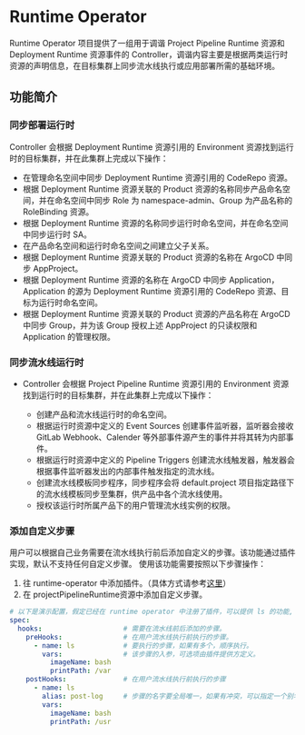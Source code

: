 # Runtime Operator

Runtime Operator 项目提供了一组用于调谐 Project Pipeline Runtime 资源和 Deployment Runtime 资源事件的 Controller，调谐内容主要是根据两类运行时资源的声明信息，在目标集群上同步流水线执行或应用部署所需的基础环境。

## 功能简介

### 同步部署运行时

Controller 会根据 Deployment Runtime 资源引用的 Environment 资源找到运行时的目标集群，并在此集群上完成以下操作：

- 在管理命名空间中同步 Deployment Runtime 资源引用的 CodeRepo 资源。
- 根据 Deployment Runtime 资源关联的 Product 资源的名称同步产品命名空间，并在命名空间中同步 Role 为 namespace-admin、Group 为产品名称的 RoleBinding 资源。
- 根据 Deployment Runtime 资源的名称同步运行时命名空间，并在命名空间中同步运行时 SA。
- 在产品命名空间和运行时命名空间之间建立父子关系。
- 根据 Deployment Runtime 资源关联的 Product 资源的名称在 ArgoCD 中同步 AppProject。
- 根据 Deployment Runtime 资源的名称在 ArgoCD 中同步 Application，Application 的源为 Deployment Runtime 资源引用的 CodeRepo 资源、目标为运行时命名空间。
- 根据 Deployment Runtime 资源关联的 Product 资源的产品名称在 ArgoCD 中同步 Group，并为该 Group 授权上述 AppProject 的只读权限和 Application 的管理权限。

### 同步流水线运行时

- Controller 会根据 Project Pipeline Runtime 资源引用的 Environment 资源找到运行时的目标集群，并在此集群上完成以下操作：

  - 创建产品和流水线运行时的命名空间。
  - 根据运行时资源中定义的 Event Sources 创建事件监听器，监听器会接收 GitLab Webhook、Calender 等外部事件源产生的事件并将其转为内部事件。
  - 根据运行时资源中定义的 Pipeline Triggers 创建流水线触发器，触发器会根据事件监听器发出的内部事件触发指定的流水线。
  - 创建流水线模板同步程序，同步程序会将 default.project 项目指定路径下的流水线模板同步至集群，供产品中各个流水线使用。
  - 授权该运行时所属产品下的用户管理流水线实例的权限。

### 添加自定义步骤

用户可以根据自己业务需要在流水线执行前后添加自定义的步骤。该功能通过插件实现，默认不支持任何自定义步骤。
使用该功能需要按照以下步骤操作：
1. 往 runtime-operator 中添加插件。（具体方式请参考[这里](https://github.com/nautes-labs/plugin-sample)）
2. 在 projectPipelineRuntime资源中添加自定义步骤。
```yaml
# 以下是演示配置，假定已经在 runtime operator 中注册了插件，可以提供 ls 的功能, 它会 ls 镜像中指定的路径。
spec:
  hooks:                    # 需要在流水线前后添加的步骤。
    preHooks:               # 在用户流水线执行前执行的步骤。
      - name: ls            # 要执行的步骤，如果有多个，顺序执行。
        vars:               # 该步骤的入参，可选项由插件提供方定义。
          imageName: bash
          printPath: /var
    postHooks:              # 在用户流水线执行前执行的步骤
      - name: ls
        alias: post-log     # 步骤的名字要全局唯一，如果有冲突，可以指定一个别名。
        vars:
          imageName: bash
          printPath: /usr
```